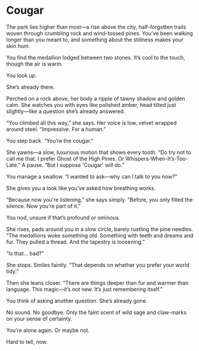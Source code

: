 # Cougar

The park lies higher than most—a rise above the city, half-forgotten trails woven through crumbling rock and wind-tossed pines. You’ve been walking longer than you meant to, and something about the stillness makes your skin hum.

You find the medallion lodged between two stones. It’s cool to the touch, though the air is warm.

You look up.

She’s already there.

Perched on a rock above, her body a ripple of tawny shadow and golden calm. She watches you with eyes like polished amber, head tilted just slightly—like a question she’s already answered.

“You climbed all this way,” she says. Her voice is low, velvet wrapped around steel. “Impressive. For a human.”

You step back. “You’re the cougar.”

She yawns—a slow, luxurious motion that shows every tooth. “Do try not to call me that. I prefer Ghost of the High Pines. Or Whispers-When-It’s-Too-Late.” A pause. “But I suppose 'Cougar' will do.”

You manage a swallow. “I wanted to ask—why can I talk to you now?”

She gives you a look like you’ve asked how breathing works.

“Because now you're listening,” she says simply. “Before, you only filled the silence. Now you’re part of it.”

You nod, unsure if that’s profound or ominous.

She rises, pads around you in a slow circle, barely rustling the pine needles. “The medallions woke something old. Something with teeth and dreams and fur. They pulled a thread. And the tapestry is loosening.”

“Is that... bad?”

She stops. Smiles faintly. “That depends on whether you prefer your world tidy.”

Then she leans closer. “There are things deeper than fur and warmer than language. This magic—it’s not new. It’s just remembering itself.”

You think of asking another question. She’s already gone.

No sound. No goodbye. Only the faint scent of wild sage and claw-marks on your sense of certainty.

You’re alone again. Or maybe not.

Hard to tell, now.
